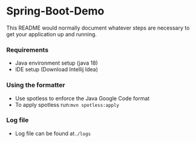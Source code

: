 # Spring-Boot-Demo
This README would normally document whatever steps are necessary to get your application up and running.

### Requirements ###
* Java environment setup (java 18)
* IDE setup (Download Intellij Idea)

### Using the formatter ###
* Use spotless to enforce the Java Google Code format
* To apply spotless run:`mvn spotless:apply`

### Log file ###
* Log file can be found at`./logs`
